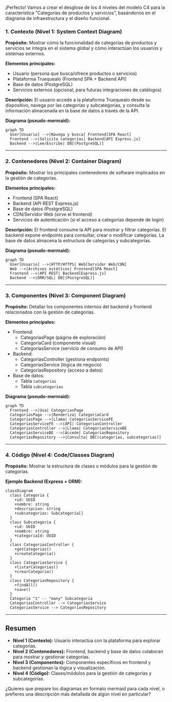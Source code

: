 ¡Perfecto! Vamos a crear el desglose de los 4 niveles del modelo C4 para la característica "Categorías de productos y servicios", basándonos en el diagrama de infraestructura y el diseño funcional.

### 1. Contexto (Nivel 1: System Context Diagram)

**Propósito:** Mostrar cómo la funcionalidad de categorías de productos y servicios se integra en el sistema global y cómo interactúan los usuarios y sistemas externos.

**Elementos principales:**

- Usuario (persona que busca/ofrece productos o servicios)
- Plataforma Truequealo (Frontend SPA + Backend API)
- Base de datos (PostgreSQL)
- Servicios externos (opcional, para futuras integraciones de catálogos)

**Descripción:**
El usuario accede a la plataforma Truequealo desde su dispositivo, navega por las categorías y subcategorías, y consulta la información almacenada en la base de datos a través de la API.

**Diagrama (pseudo-mermaid):**

```mermaid
graph TD
  User[Usuario] -->|Navega y busca| Frontend[SPA React]
  Frontend -->|Solicita categorías| Backend[API Express.js]
  Backend -->|Lee/Escribe| DB[(PostgreSQL)]
```

---

### 2. Contenedores (Nivel 2: Container Diagram)

**Propósito:** Mostrar los principales contenedores de software implicados en la gestión de categorías.

**Elementos principales:**

- Frontend (SPA React)
- Backend (API REST Express.js)
- Base de datos (PostgreSQL)
- CDN/Servidor Web (sirve el frontend)
- Servicios de autenticación (si el acceso a categorías depende de login)

**Descripción:**
El frontend consume la API para mostrar y filtrar categorías. El backend expone endpoints para consultar, crear o modificar categorías. La base de datos almacena la estructura de categorías y subcategorías.

**Diagrama (pseudo-mermaid):**

```mermaid
graph TD
  User[Usuario] -->|HTTP/HTTPS| Web[Servidor Web/CDN]
  Web -->|Archivos estáticos| Frontend[SPA React]
  Frontend -->|API REST| Backend[Express.js]
  Backend -->|ORM/SQL| DB[(PostgreSQL)]
```

---

### 3. Componentes (Nivel 3: Component Diagram)

**Propósito:** Detallar los componentes internos del backend y frontend relacionados con la gestión de categorías.

**Elementos principales:**

- Frontend:
  - CategoríasPage (página de exploración)
  - CategoríaCard (componente visual)
  - CategoríasService (servicio de consumo de API)
- Backend:
  - CategoríasController (gestiona endpoints)
  - CategoríasService (lógica de negocio)
  - CategoríasRepository (acceso a datos)
- Base de datos:
  - Tabla `categorias`
  - Tabla `subcategorias`

**Diagrama (pseudo-mermaid):**

```mermaid
graph TD
  Frontend -->|Usa| CategoriasPage
  CategoriasPage -->|Renderiza| CategoriaCard
  CategoriasPage -->|Llama| CategoriasServiceFE
  CategoriasServiceFE -->|API| CategoriasController
  CategoriasController -->|Llama| CategoriasServiceBE
  CategoriasServiceBE -->|Accede| CategoriasRepository
  CategoriasRepository -->|Consulta| DB[(categorias, subcategorias)]
```

---

### 4. Código (Nivel 4: Code/Classes Diagram)

**Propósito:** Mostrar la estructura de clases o módulos para la gestión de categorías.

**Ejemplo Backend (Express + ORM):**

```mermaid
classDiagram
  class Categoria {
    +id: UUID
    +nombre: string
    +descripcion: string
    +subcategorias: Subcategoria[]
  }
  class Subcategoria {
    +id: UUID
    +nombre: string
    +categoriaId: UUID
  }
  class CategoriasController {
    +getCategorias()
    +createCategoria()
  }
  class CategoriasService {
    +listarCategorias()
    +crearCategoria()
  }
  class CategoriasRepository {
    +findAll()
    +save()
  }
  Categoria "1" -- "many" Subcategoria
  CategoriasController --> CategoriasService
  CategoriasService --> CategoriasRepository
```

---

## Resumen

- **Nivel 1 (Contexto):** Usuario interactúa con la plataforma para explorar categorías.
- **Nivel 2 (Contenedores):** Frontend, backend y base de datos colaboran para mostrar y gestionar categorías.
- **Nivel 3 (Componentes):** Componentes específicos en frontend y backend gestionan la lógica y visualización.
- **Nivel 4 (Código):** Clases/módulos para la gestión de categorías y subcategorías.

¿Quieres que prepare los diagramas en formato mermaid para cada nivel, o prefieres una descripción más detallada de algún nivel en particular?
